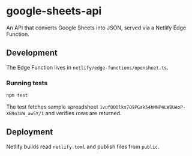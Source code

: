 # google-sheets-api

An API that converts Google Sheets into JSON, served via a Netlify Edge Function.

## Development

The Edge Function lives in `netlify/edge-functions/opensheet.ts`.

### Running tests

```sh
npm test
```

The test fetches sample spreadsheet `1vufOODlks7O9PGak54hMNP4LWBUAoP-XB9n3VW_aw5Y/1` and verifies rows are returned.

## Deployment

Netlify builds read `netlify.toml` and publish files from `public`.
